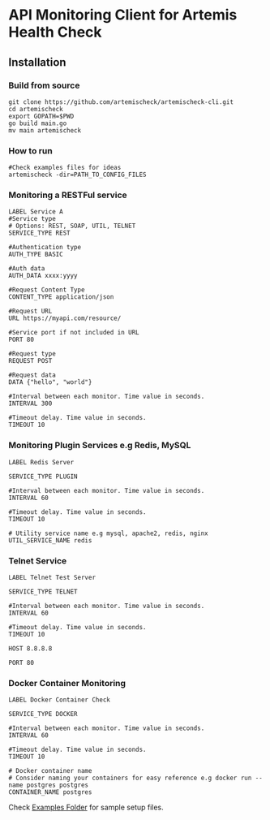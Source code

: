 # API Monitoring Client for Artemis Health Check

## Installation

### Build from source

    git clone https://github.com/artemischeck/artemischeck-cli.git
    cd artemischeck
    export GOPATH=$PWD
    go build main.go
    mv main artemischeck

### How to run

    #Check examples files for ideas
    artemischeck -dir=PATH_TO_CONFIG_FILES

### Monitoring a RESTFul service

    LABEL Service A
    #Service type
    # Options: REST, SOAP, UTIL, TELNET
    SERVICE_TYPE REST

    #Authentication type
    AUTH_TYPE BASIC

    #Auth data
    AUTH_DATA xxxx:yyyy

    #Request Content Type
    CONTENT_TYPE application/json

    #Request URL
    URL https://myapi.com/resource/

    #Service port if not included in URL
    PORT 80

    #Request type
    REQUEST POST

    #Request data
    DATA {"hello", "world"}

    #Interval between each monitor. Time value in seconds.
    INTERVAL 300

    #Timeout delay. Time value in seconds.
    TIMEOUT 10


### Monitoring Plugin Services e.g Redis, MySQL

    LABEL Redis Server

    SERVICE_TYPE PLUGIN

    #Interval between each monitor. Time value in seconds.
    INTERVAL 60

    #Timeout delay. Time value in seconds.
    TIMEOUT 10

    # Utility service name e.g mysql, apache2, redis, nginx
    UTIL_SERVICE_NAME redis

### Telnet Service

    LABEL Telnet Test Server

    SERVICE_TYPE TELNET

    #Interval between each monitor. Time value in seconds.
    INTERVAL 60

    #Timeout delay. Time value in seconds.
    TIMEOUT 10

    HOST 8.8.8.8

    PORT 80

### Docker Container Monitoring

    LABEL Docker Container Check

    SERVICE_TYPE DOCKER

    #Interval between each monitor. Time value in seconds.
    INTERVAL 60

    #Timeout delay. Time value in seconds.
    TIMEOUT 10

    # Docker container name
    # Consider naming your containers for easy reference e.g docker run --name postgres postgres
    CONTAINER_NAME postgres


Check [Examples Folder](examples) for sample setup files.
